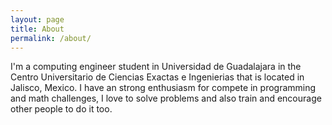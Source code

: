 ```yaml
---
layout: page
title: About
permalink: /about/
---
```


I'm a computing engineer student in Universidad de Guadalajara in the Centro Universitario de Ciencias Exactas e Ingenierias that is located in Jalisco, Mexico.
I have an strong enthusiasm for compete in programming and math challenges, I love to solve problems and also train and encourage other people to do it too.
